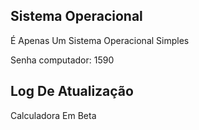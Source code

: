 <DOCTYPE html>
  <html lang="pt-br">
<body>
<h2 style="fony-weight: bold;">Sistema Operacional</h2>
<p>É Apenas Um Sistema Operacional Simples</p>
<p>Senha computador: 1590</p>
  
  <h2>Log De Atualização</h2>
  <p>Calculadora Em Beta</p>
</body>
</html>
